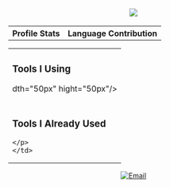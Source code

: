 <h1 align="center">
  <a href="https://git.io/typing-svg">
    <img src="https://readme-typing-svg.herokuapp.com/?lines=Hi+😁;I+am+SAZZAD+HOSSAIN+TASNIM;&center=true&size=30">
  </a>
</h1>

<p align="center">
<table>
  <tr>
    <th>Profile Stats</th>
    <th>Language Contribution</th>
  </tr>
  <tr>
    
  </tr>
</table>

</p>

<p align="middle">
<table>
  <tr>
    <td>
      <h3>Tools I Using</h3>
        <p align="left">
         dth="50px" hight="50px"/>
        <p>
    </td>
  </tr>
  
  <tr>
    <td>
    <h3>Tools I Already Used</h3>
    <p align="left">

    </p>
    </td>
  </tr>
</table>
</p>

<p align="middle">
<a href="mailto:sazzdaiub1b@gmail.com"><img alt="Email" src="https://img.shields.io/badge/Gmail-sazzdaiub1b@gmail.com-red?style=flat&logo=gmail&color=blue&theme=blue"></a>
</p>
